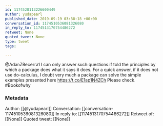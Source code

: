 ```yaml
---
id: 1174528113226600449
author: yudapearl
published_date: 2019-09-19 03:38:18 +00:00
conversation_id: 1174510536081326080
in_reply_to: 1174513170754486272
retweet: None
quoted_tweet: None
type: tweet
tags:

---
```


@AdanZBecerra1 I can only answer such questions if told the principles by which a package does what it says it does. For a quick answer, if it does not use do-calculus, I doubt very much a package can solve the simple examples presented here https://t.co/E1ap1N4ZCh Please check. #Bookofwhy

### Metadata

Author: [[@yudapearl]]
Conversation: [[conversation-1174510536081326080]]
In reply to: [[1174513170754486272]]
Retweet of: [[None]]
Quoted tweet: [[None]]
